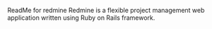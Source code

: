 ReadMe for redmine
Redmine is a flexible project management web application written using Ruby on Rails framework.